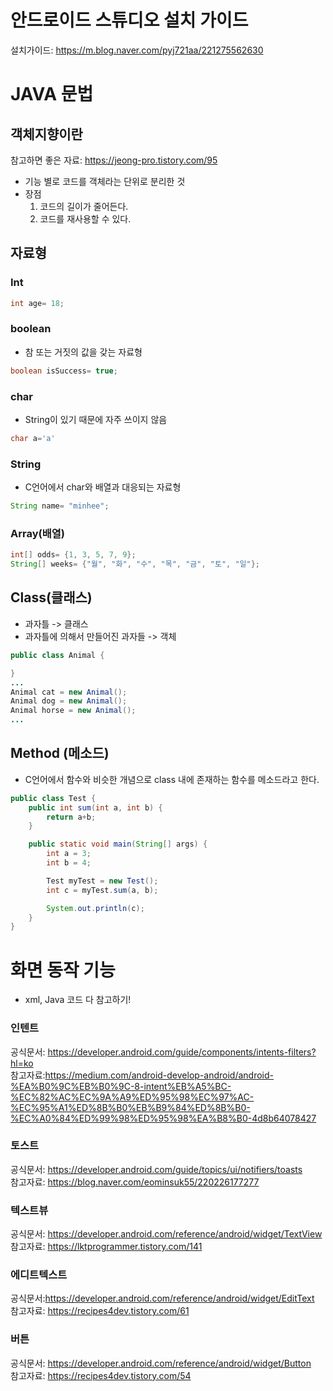 # 안드로이드 스튜디오 설치 가이드
설치가이드: https://m.blog.naver.com/pyj721aa/221275562630  

# JAVA 문법

## 객체지향이란
참고하면 좋은 자료: https://jeong-pro.tistory.com/95
- 기능 별로 코드를 객체라는 단위로 분리한 것
- 장점  
    1. 코드의 길이가 줄어든다.
    2. 코드를 재사용할 수 있다.

## 자료형
### Int
```java
int age= 18;
```
### boolean
+ 참 또는 거짓의 값을 갖는 자료형
```java
boolean isSuccess= true;
```
### char
+ String이 있기 때문에 자주 쓰이지 않음
```java
char a='a'
```
### String
+ C언어에서 char와 배열과 대응되는 자료형
```java
String name= "minhee";
```

### Array(배열)
```java
int[] odds= {1, 3, 5, 7, 9};
String[] weeks= {"월", "화", "수", "목", "금", "토", "일"};
```
## Class(클래스)
+ 과자틀 -> 클래스
+ 과자틀에 의해서 만들어진 과자들 -> 객체
```java
public class Animal {

}
...
Animal cat = new Animal();
Animal dog = new Animal();
Animal horse = new Animal();
...
```

## Method (메소드)
+ C언어에서 함수와 비슷한 개념으로 class 내에 존재하는 함수를 메소드라고 한다.
```java
public class Test {
    public int sum(int a, int b) {
        return a+b;
    }

    public static void main(String[] args) {
        int a = 3;
        int b = 4;

        Test myTest = new Test();
        int c = myTest.sum(a, b);

        System.out.println(c);
    }
}
```


# 화면 동작 기능
- xml, Java 코드 다 참고하기!
### 인텐트
공식문서: https://developer.android.com/guide/components/intents-filters?hl=ko  
참고자료:https://medium.com/android-develop-android/android-%EA%B0%9C%EB%B0%9C-8-intent%EB%A5%BC-%EC%82%AC%EC%9A%A9%ED%95%98%EC%97%AC-%EC%95%A1%ED%8B%B0%EB%B9%84%ED%8B%B0-%EC%A0%84%ED%99%98%ED%95%98%EA%B8%B0-4d8b64078427


### 토스트
공식문서: https://developer.android.com/guide/topics/ui/notifiers/toasts  
참고자료: https://blog.naver.com/eominsuk55/220226177277

### 텍스트뷰
공식문서: https://developer.android.com/reference/android/widget/TextView  
참고자료: https://lktprogrammer.tistory.com/141

### 에디트텍스트
공식문서:https://developer.android.com/reference/android/widget/EditText  
참고자료: https://recipes4dev.tistory.com/61

### 버튼
공식문서: https://developer.android.com/reference/android/widget/Button  
참고자료: https://recipes4dev.tistory.com/54
